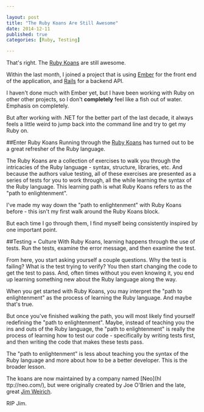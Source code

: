 ```yaml
---

layout: post
title: "The Ruby Koans Are Still Awesome"
date: 2014-12-11
published: true
categories: [Ruby, Testing]

---
```

That's right. The [Ruby Koans](http://rubykoans.com/) are still awesome. 

Within the last month, I joined a project that is using [Ember](http://emberjs.com/) for the front end of the application, and [Rails](http://rubyonrails.org/) for a backend API.

I haven't done much with Ember yet, but I have been working with Ruby on other other projects, so I don't **completely** feel like a fish out of water. Emphasis on completely.

But after working with .NET for the better part of the last decade, it always feels a little weird to jump back into the command line and try to get my Ruby on.

##Enter Ruby Koans
Running through the [Ruby Koans](http://rubykoans.com/) has turned out to be a great refresher of the Ruby language.

The Ruby Koans are a collection of exercises to walk you through the intricacies of the Ruby language - syntax, structure, libraries, etc. And because the authors value testing, all of these exercises are presented as a series of tests for you to work through, all the while learning the syntax of the Ruby language. This learning path is what Ruby Koans refers to as the "path to enlightenment".

I've made my way down the "path to enlightenment" with Ruby Koans before - this isn't my first walk around the Ruby Koans block. 

But each time I go through them, I find myself being consistently inspired by one important point.

##Testing = Culture 
With Ruby Koans, learning happens through the use of tests. Run the tests, examine the error message, and then examine the test. 

From here, you start asking yourself a couple questions. Why the test is failing? What is the test trying to verify? You then start changing the code to get the test to pass. And, often times without you even knowing it, you end up learning something new about the Ruby language along the way.

When you get started with Ruby Koans, you may interpret the "path to enlightenment" as the process of learning the Ruby language. And maybe that's true. 

But once you've finished walking the path, you will most likely find yourself redefining the "path to enlightenment". Maybe, instead of teaching you the ins and outs of the Ruby language, the "path to enlightenment" is really the process of learning how to test our code - specifically by writing tests first, and then writing the code that makes these tests pass.

The "path to enlightenment" is less about teaching you the syntax of the Ruby language and more about how to be a better developer. This is the broader lesson.

The koans are now maintained by a company named [Neo](hI ttp://neo.com/), but were originally created by Joe O'Brien and the late, great [Jim Weirich](https://twitter.com/jimweirich).

RIP Jim.


 


